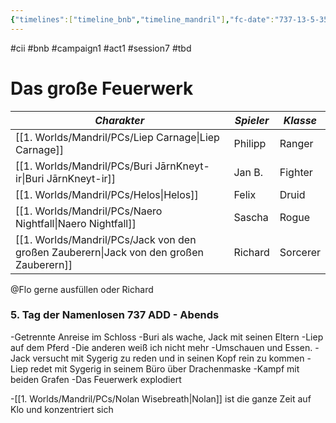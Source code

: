```yaml
---
{"timelines":["timeline_bnb","timeline_mandril"],"fc-date":"737-13-5-35","fc-end":null,"fc-display-name":"Das große Feuerwerk","aat-event-body":"B&B inviltrieren den Silvesterball im Schloss von Alu Ese. Beim Versuch Graf Sygerik und Medievh zu beschatten eskaliert die Situation und ein Kampf entfacht.","aat-render-enabled":true,"fc-category":"Campaign B&B","dg-publish":true,"permalink":"/2-journals/mandril/campaign-b-and-b/1-act/2022-10-05/","dgPassFrontmatter":true}
---
```


#cii #bnb #campaign1 #act1 #session7 #tbd

# Das große Feuerwerk

| *Charakter* | *Spieler* | *Klasse* |
| ----------- | ----------- | ----------- |
| [[1. Worlds/Mandril/PCs/Liep Carnage\|Liep Carnage]] | Philipp | Ranger |
| [[1. Worlds/Mandril/PCs/Buri JārnKneyt-ir\|Buri JārnKneyt-ir]] | Jan B. | Fighter |
| [[1. Worlds/Mandril/PCs/Helos\|Helos]] | Felix | Druid |
| [[1. Worlds/Mandril/PCs/Naero Nightfall\|Naero Nightfall]] | Sascha | Rogue |
| [[1. Worlds/Mandril/PCs/Jack von den großen Zauberern\|Jack von den großen Zauberern]] | Richard | Sorcerer |



@Flo  gerne ausfüllen oder Richard
### 5. Tag der Namenlosen 737 ADD - Abends
-Getrennte Anreise im Schloss
-Buri als wache, Jack mit seinen Eltern
-Liep auf dem Pferd
-Die anderen weiß ich nicht mehr
-Umschauen und Essen.
-Jack versucht mit Sygerig zu reden und in seinen Kopf rein zu kommen
-Liep redet mit Sygerig in seinem Büro über Drachenmaske
-Kampf mit beiden Grafen
-Das Feuerwerk explodiert

-[[1. Worlds/Mandril/PCs/Nolan Wisebreath\|Nolan]] ist die ganze Zeit auf Klo und konzentriert sich

